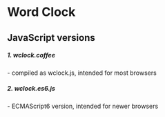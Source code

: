 # Word Clock

## JavaScript versions

##### 1\. wclock.coffee

\- compiled as wclock.js, intended for most browsers

##### 2\. wclock.es6.js

\- ECMAScript6 version, intended for newer browsers
